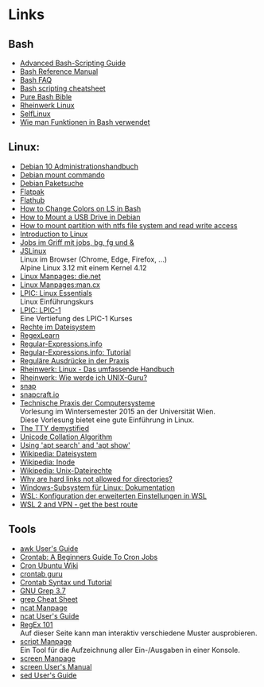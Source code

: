 # Links

## Bash

- [Advanced Bash-Scripting Guide](https://tldp.org/LDP/abs/html/)
- [Bash Reference Manual](https://www.gnu.org/software/bash/manual/html_node/index.html)
- [Bash FAQ](https://mywiki.wooledge.org/BashFAQ/)
- [Bash scripting cheatsheet](https://devhints.io/bash)
- [Pure Bash Bible](https://github.com/tcauduro/pure-bash-bible)
- [Rheinwerk Linux](https://openbook.rheinwerk-verlag.de/linux/linux_kap11_001.html)
- [SelfLinux](https://www.selflinux.org/selflinux/html/shellprogrammierung.html)
- [Wie man Funktionen in Bash verwendet](https://www.delftstack.com/de/howto/linux/how-to-use-functions-in-bash/)

## Linux:

- [Debian 10 Administrationshandbuch](https://debian-handbook.info/browse/de-DE/stable/index.html)
- [Debian mount commando](https://manpages.debian.org/bullseye/mount/mount.8.en.html)
- [Debian Paketsuche](https://packages.debian.org/index)
- [Flatpak](https://flatpak.org/)
- [Flathub](https://flathub.org/)
- [How to Change Colors on LS in Bash](https://linuxhint.com/ls_colors_bash/)
- [How to Mount a USB Drive in Debian](https://linuxhint.com/mount_usb_drive_debian/)
- [How to mount partition with ntfs file system and read write access](https://linuxconfig.org/how-to-mount-partition-with-ntfs-file-system-and-read-write-access)
- [Introduction to Linux](https://tldp.org/LDP/intro-linux/html/index.html)
- [Jobs im Griff mit jobs, bg, fg und &](https://www.linux-community.de/ausgaben/easylinux/2009/03/jobs-im-griff-mit-jobs-bg-fg-und/)
- [JSLinux](https://bellard.org/jslinux/vm.html?url=alpine-x86.cfg&mem=192)  
  Linux im Browser (Chrome, Edge, Firefox, ...)  
  Alpine Linux 3.12 mit einem Kernel 4.12
- [Linux Manpages: die.net](https://linux.die.net/man/)
- [Linux Manpages:man.cx](https://man.cx/)
- [LPIC: Linux Essentials](https://learning.lpi.org/pdfstore/LPI-Learning-Material-010-160-de.pdf)  
  Linux Einführungskurs
- [LPIC: LPIC-1](https://learning.lpi.org/pdfstore/LPI-Learning-Material-101-500-de.pdf)  
  Eine Vertiefung des LPIC-1 Kurses
- [Rechte im Dateisystem](https://www.informatik-aktuell.de/betrieb/betriebssysteme/rechte-im-dateisystem-mehr-als-nur-rwx.html)
- [RegexLearn](https://regexlearn.com/)
- [ Regular-Expressions.info](https://www.regular-expressions.info/)
- [ Regular-Expressions.info: Tutorial](https://www.regular-expressions.info/tutorial.html)
- [Reguläre Ausdrücke in der Praxis](https://de.wikipedia.org/wiki/Regul%C3%A4rer_Ausdruck#Regul%C3%A4re_Ausdr%C3%BCcke_in_der_Praxis)
- [Rheinwerk: Linux - Das umfassende Handbuch](https://openbook.rheinwerk-verlag.de/linux/index.html)
- [Rheinwerk: Wie werde ich UNIX-Guru?](https://openbook.rheinwerk-verlag.de/unix_guru/)
- [snap](https://wiki.ubuntuusers.de/snap/)
- [snapcraft.io](https://snapcraft.io/)
- [Technische Praxis der Computersysteme](https://www.mat.univie.ac.at/~praxis/wisem15/vorlesung.html)  
  Vorlesung im Wintersemester 2015 an der Universität Wien.  
  Diese Vorlesung bietet eine gute Einführung in Linux.
- [The TTY demystified](http://linusakesson.net/programming/tty/index.php)
- [Unicode Collation Algorithm](https://unicode.org/reports/tr10/)
- [Using 'apt search' and 'apt show'](https://itsfoss.com/apt-search-command/)
- [Wikipedia: Dateisystem](https://de.wikipedia.org/wiki/Dateisystem)
- [Wikipedia: Inode](https://de.wikipedia.org/wiki/Inode)
- [Wikipedia: Unix-Dateirechte](https://de.wikipedia.org/wiki/Unix-Dateirechte)
- [Why are hard links not allowed for directories?](https://askubuntu.com/questions/210741/why-are-hard-links-not-allowed-for-directories)
- [Windows-Subsystem für Linux: Dokumentation](https://docs.microsoft.com/de-de/windows/wsl/)
- [WSL: Konfiguration der erweiterten Einstellungen in WSL](https://docs.microsoft.com/de-de/windows/wsl/wsl-config)
- [WSL 2 and VPN - get the best route](https://janovesk.com/wsl/2022/01/21/wsl2-and-vpn-routing.html)

## Tools

- [awk User's Guide](https://www.gnu.org/software/gawk/manual/gawk.html)
- [Crontab: A Beginners Guide To Cron Jobs](https://ostechnix.com/a-beginners-guide-to-cron-jobs/)
- [Cron Ubuntu Wiki](https://wiki.ubuntuusers.de/Cron/)
- [crontab guru](https://crontab.guru/)
- [Crontab Syntax und Tutorial](https://www.stetic.com/developer/cronjob-linux-tutorial-und-crontab-syntax/)
- [GNU Grep 3.7](https://www.gnu.org/software/grep/manual/grep.html)
- [ grep Cheat Sheet](https://ryanstutorials.net/linuxtutorial/cheatsheetgrep.php)
- [ncat Manpage](https://man.cx/ncat)
- [ncat User's Guide]( https://nmap.org/ncat/guide/)
- [RegEx 101](https://regex101.com/)  
  Auf dieser Seite kann man interaktiv verschiedene Muster ausprobieren.
- [script Manpage](https://man.cx/script(1)/de)  
  Ein Tool für die Aufzeichnung aller Ein-/Ausgaben in einer Konsole.
- [screen Manpage](https://man.cx/screen)
- [screen User's Manual](https://www.gnu.org/software/screen/manual/)
- [sed User's Guide](https://www.gnu.org/software/sed/manual/sed.html)

